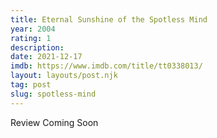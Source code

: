 ```yaml
---
title: Eternal Sunshine of the Spotless Mind
year: 2004
rating: 1
description: 
date: 2021-12-17
imdb: https://www.imdb.com/title/tt0338013/
layout: layouts/post.njk
tag: post
slug: spotless-mind
---
```


Review Coming Soon